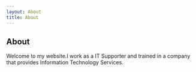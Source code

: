 ```yaml
---
layout: About
title: About
---
```


## About

Welcome to my website.I work as a IT Supporter and trained in a company that provides Information Technology Services.
